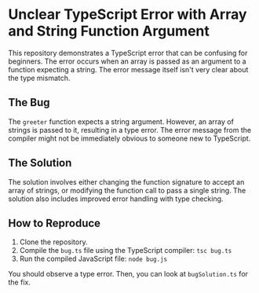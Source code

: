 # Unclear TypeScript Error with Array and String Function Argument

This repository demonstrates a TypeScript error that can be confusing for beginners. The error occurs when an array is passed as an argument to a function expecting a string. The error message itself isn't very clear about the type mismatch.

## The Bug

The `greeter` function expects a string argument. However, an array of strings is passed to it, resulting in a type error.  The error message from the compiler might not be immediately obvious to someone new to TypeScript.

## The Solution

The solution involves either changing the function signature to accept an array of strings, or modifying the function call to pass a single string.  The solution also includes improved error handling with type checking.

## How to Reproduce

1. Clone the repository.
2. Compile the `bug.ts` file using the TypeScript compiler: `tsc bug.ts`
3. Run the compiled JavaScript file: `node bug.js`

You should observe a type error. Then, you can look at `bugSolution.ts` for the fix.